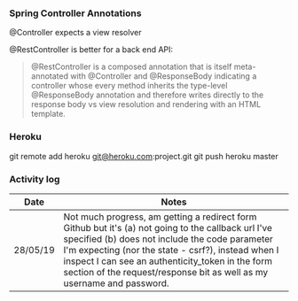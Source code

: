 ### Spring Controller Annotations

@Controller expects a view resolver

@RestController is better for a back end API:

>@RestController is a composed annotation that is itself meta-annotated with @Controller and @ResponseBody indicating a controller whose every method inherits the type-level @ResponseBody annotation and therefore writes directly to the response body vs view resolution and rendering with an HTML template.

### Heroku

git remote add heroku git@heroku.com:project.git
git push heroku master

### Activity log

| Date |Notes|
|:---:|---|
| 28/05/19 | Not much progress, am getting a redirect form Github but it's (a) not going to the callback url I've specified (b) does not include the code parameter I'm expecting (nor the state - csrf?), instead when I inspect I can see an authenticity_token in the form section of the request/response bit as well as my username and password.